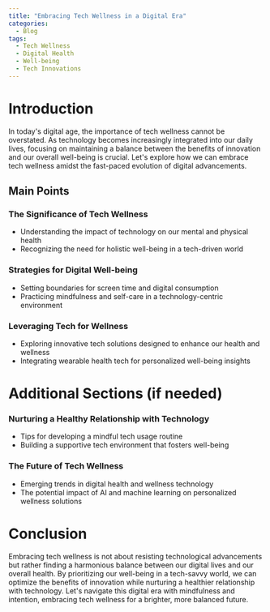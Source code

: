```yaml
---
title: "Embracing Tech Wellness in a Digital Era"
categories:
  - Blog
tags:
  - Tech Wellness
  - Digital Health
  - Well-being
  - Tech Innovations
---
```


# Introduction
In today's digital age, the importance of tech wellness cannot be overstated. As technology becomes increasingly integrated into our daily lives, focusing on maintaining a balance between the benefits of innovation and our overall well-being is crucial. Let's explore how we can embrace tech wellness amidst the fast-paced evolution of digital advancements.

## Main Points
### The Significance of Tech Wellness
- Understanding the impact of technology on our mental and physical health
- Recognizing the need for holistic well-being in a tech-driven world

### Strategies for Digital Well-being
- Setting boundaries for screen time and digital consumption
- Practicing mindfulness and self-care in a technology-centric environment

### Leveraging Tech for Wellness
- Exploring innovative tech solutions designed to enhance our health and wellness
- Integrating wearable health tech for personalized well-being insights

# Additional Sections (if needed)
### Nurturing a Healthy Relationship with Technology
- Tips for developing a mindful tech usage routine
- Building a supportive tech environment that fosters well-being

### The Future of Tech Wellness
- Emerging trends in digital health and wellness technology
- The potential impact of AI and machine learning on personalized wellness solutions

# Conclusion
Embracing tech wellness is not about resisting technological advancements but rather finding a harmonious balance between our digital lives and our overall health. By prioritizing our well-being in a tech-savvy world, we can optimize the benefits of innovation while nurturing a healthier relationship with technology. Let's navigate this digital era with mindfulness and intention, embracing tech wellness for a brighter, more balanced future.